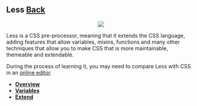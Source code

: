 ## Less [Back](./../CSS.md)

<p align="center">
    <img src="./logo.png" />
</p>

Less is a CSS pre-processor, meaning that it extends the CSS language, adding features that allow variables, mixins, functions and many other techniques that allow you to make CSS that is more maintainable, themeable and extendable.

During the process of learning it, you may need to compare Less with CSS in an [online editor](http://less2css.org/).

- [**Overview**](./overview/overview.md)
- [**Variables**](./variables/variables.md)
- [**Extend**](./extend/extend.md)